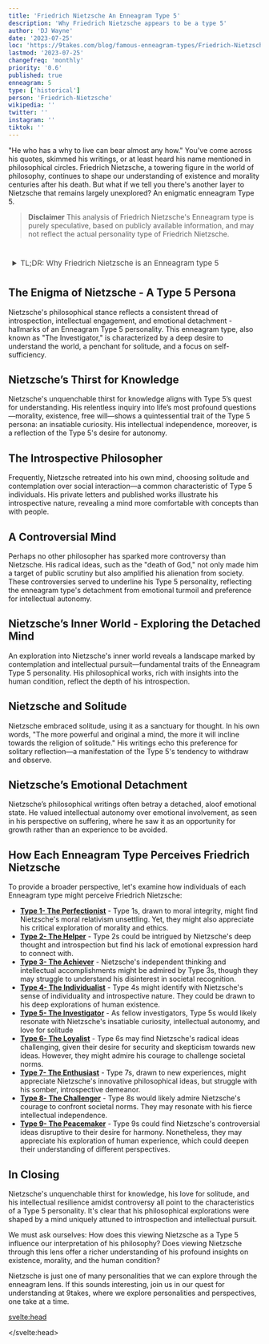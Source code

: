 ```yaml
---
title: 'Friedrich Nietzsche An Enneagram Type 5'
description: 'Why Friedrich Nietzsche appears to be a type 5'
author: 'DJ Wayne'
date: '2023-07-25'
loc: 'https://9takes.com/blog/famous-enneagram-types/Friedrich-Nietzsche'
lastmod: '2023-07-25'
changefreq: 'monthly'
priority: '0.6'
published: true
enneagram: 5
type: ['historical']
person: 'Friedrich-Nietzsche'
wikipedia: ''
twitter: ''
instagram: ''
tiktok: ''
---
```


<!-- // notes:  -->

<script>
	import  PopCard  from "../../../lib/components/atoms/PopCard.svelte";
</script>

<p class="firstLetter">"He who has a why to live can bear almost any how." You've come across his quotes, skimmed his writings, or at least heard his name mentioned in philosophical circles. Friedrich Nietzsche, a towering figure in the world of philosophy, continues to shape our understanding of existence and morality centuries after his death. But what if we tell you there's another layer to Nietzsche that remains largely unexplored? An enigmatic enneagram Type 5.</p>

> **Disclaimer** This analysis of Friedrich Nietzsche's Enneagram type is purely speculative, based on publicly available information, and may not reflect the actual personality type of Friedrich Nietzsche.

<div
	style="display: flex;
    justify-content: center;
    margin: 1rem 0;
	"
>
	<PopCard
		image={`/types/5s/${'Friedrich-Nietzsche'}.webp`}
		showIcon={false}
		displayText="Friedrich Nietzsche"
		subtext=""
	/>
</div>

<details>
<summary class="accordion">TL;DR: Why Friedrich Nietzsche is an Enneagram type 5</summary>
<div class="panel">
<ul>
<li>Nietzsche exhibited defining characteristics of an Enneagram Type 5 through his relentless quest for knowledge, and by seeking answers to profound questions about morality and existence. This reflects insatiable curiosity and need for intellectual autonomy.
</li>
<li>Nietzsche's inner world was a sanctuary for contemplation and intellectual pursuit. He cherished solitude, choosing introspective reflection over social interaction - a quintessential trait of Type 5. Nietzsche's intellectual detachment is seen in his philosophical works, rich with insights into the human condition.
</li>
<li>Nietzsche's radical ideas, such as the "death of God," sparked controversy and public scrutiny. This aspect of his life aligns with Type 5's detachment from emotional turmoil and preference for intellectual independence. The controversies underscore the Type 5's core fear of being incapable or incompetent, triggering Nietzsche to retreat further into his intellect.
</li>
<li>Nietzsche's core motivation was understanding. His philosophical explorations and controversial ideas can be traced back to this intrinsic drive. From his thirst for knowledge to his embrace of solitude, Nietzsche's life was shaped by the Type 5's desire to comprehend the world and the human condition.
</li>
</ul>
  </div>
</details>

## The Enigma of Nietzsche - A Type 5 Persona

Nietzsche's philosophical stance reflects a consistent thread of introspection, intellectual engagement, and emotional detachment - hallmarks of an Enneagram Type 5 personality. This enneagram type, also known as "The Investigator," is characterized by a deep desire to understand the world, a penchant for solitude, and a focus on self-sufficiency.

## Nietzsche’s Thirst for Knowledge

Nietzsche's unquenchable thirst for knowledge aligns with Type 5’s quest for understanding. His relentless inquiry into life’s most profound questions—morality, existence, free will—shows a quintessential trait of the Type 5 persona: an insatiable curiosity. His intellectual independence, moreover, is a reflection of the Type 5's desire for autonomy.

## The Introspective Philosopher

Frequently, Nietzsche retreated into his own mind, choosing solitude and contemplation over social interaction—a common characteristic of Type 5 individuals. His private letters and published works illustrate his introspective nature, revealing a mind more comfortable with concepts than with people.

## A Controversial Mind

Perhaps no other philosopher has sparked more controversy than Nietzsche. His radical ideas, such as the "death of God," not only made him a target of public scrutiny but also amplified his alienation from society. These controversies served to underline his Type 5 personality, reflecting the enneagram type's detachment from emotional turmoil and preference for intellectual autonomy.

## Nietzsche’s Inner World - Exploring the Detached Mind

An exploration into Nietzsche's inner world reveals a landscape marked by contemplation and intellectual pursuit—fundamental traits of the Enneagram Type 5 personality. His philosophical works, rich with insights into the human condition, reflect the depth of his introspection.

## Nietzsche and Solitude

Nietzsche embraced solitude, using it as a sanctuary for thought. In his own words, "The more powerful and original a mind, the more it will incline towards the religion of solitude." His writings echo this preference for solitary reflection—a manifestation of the Type 5's tendency to withdraw and observe.

## Nietzsche’s Emotional Detachment

Nietzsche’s philosophical writings often betray a detached, aloof emotional state. He valued intellectual autonomy over emotional involvement, as seen in his perspective on suffering, where he saw it as an opportunity for growth rather than an experience to be avoided.

## How Each Enneagram Type Perceives Friedrich Nietzsche

To provide a broader perspective, let's examine how individuals of each Enneagram type might perceive Friedrich Nietzsche:

- **[Type 1- The Perfectionist](/blog/enneagram/enneagram-type-1)** - Type 1s, drawn to moral integrity, might find Nietzsche's moral relativism unsettling. Yet, they might also appreciate his critical exploration of morality and ethics.
- **[Type 2- The Helper](/blog/enneagram/enneagram-type-2)** - Type 2s could be intrigued by Nietzsche's deep thought and introspection but find his lack of emotional expression hard to connect with.
- **[Type 3- The Achiever](/blog/enneagram/enneagram-type-3)** - Nietzsche's independent thinking and intellectual accomplishments might be admired by Type 3s, though they may struggle to understand his disinterest in societal recognition.
- **[Type 4- The Individualist](/blog/enneagram/enneagram-type-4)** - Type 4s might identify with Nietzsche's sense of individuality and introspective nature. They could be drawn to his deep explorations of human existence.
- **[Type 5- The Investigator](/blog/enneagram/enneagram-type-5)** - As fellow investigators, Type 5s would likely resonate with Nietzsche's insatiable curiosity, intellectual autonomy, and love for solitude
- **[Type 6- The Loyalist](/blog/enneagram/enneagram-type-6)** - Type 6s may find Nietzsche's radical ideas challenging, given their desire for security and skepticism towards new ideas. However, they might admire his courage to challenge societal norms.
- **[Type 7- The Enthusiast](/blog/enneagram/enneagram-type-7)** - Type 7s, drawn to new experiences, might appreciate Nietzsche's innovative philosophical ideas, but struggle with his somber, introspective demeanor.
- **[Type 8- The Challenger](/blog/enneagram/enneagram-type-8)** - Type 8s would likely admire Nietzsche's courage to confront societal norms. They may resonate with his fierce intellectual independence.
- **[Type 9- The Peacemaker](/blog/enneagram/enneagram-type-9)** - Type 9s could find Nietzsche's controversial ideas disruptive to their desire for harmony. Nonetheless, they may appreciate his exploration of human experience, which could deepen their understanding of different perspectives.

## In Closing

Nietzsche's unquenchable thirst for knowledge, his love for solitude, and his intellectual resilience amidst controversy all point to the characteristics of a Type 5 personality. It's clear that his philosophical explorations were shaped by a mind uniquely attuned to introspection and intellectual pursuit.

We must ask ourselves: How does this viewing Nietzsche as a Type 5 influence our interpretation of his philosophy? Does viewing Nietzsche through this lens offer a richer understanding of his profound insights on existence, morality, and the human condition?

Nietzsche is just one of many personalities that we can explore through the enneagram lens. If this sounds interesting, join us in our quest for understanding at 9takes, where we explore personalities and perspectives, one take at a time.

<svelte:head>

<script type="application/ld+json">
    {
  "@context": "http://schema.org",
  "@graph": [
    {
      "@type": "Article",
      "articleBody": "This article explores the personality traits of Friedrich Nietzsche from the perspective of the Enneagram Type 5. Known for his deep thought, introspection, and intellectual autonomy, Nietzsche embodies many characteristics of Type 5 personalities. The article discusses various facets of Nietzsche's life and work that demonstrate his Type 5 characteristics, including his philosophical contributions, controversial ideas, and impact on modern thought.",
      "creator" : ["DJ Wayne"],
      "author": {
        "@type": "Person",
        "name": "DJ Wayne",
        "sameAs": ["https://www.instagram.com/djwayne3/", "https://www.youtube.com/@djwayne3", "https://www.linkedin.com/in/davidtwayne/", "https://twitter.com/djwayne3"
        ]
      },
      "dateModified": {
        "@type": "Date",
        "@value": "2023-07-25"
      },
      "datePublished": {
        "@type": "Date",
        "@value": "2023-07-25"
      },
      "description": "This blog post examines the reasons why Friedrich Nietzsche might be an Enneagram Type 5. It focuses on his personality traits, his motivations, his inner world, controversies he's faced, and how these elements might be related to the core attributes of a Type 5.",
      "headline": "Unraveling Friedrich Nietzsche: An Insight Into His Enneagram Type 5 Personality",
      "image": {
        "@type": "ImageObject",
        "height": 800,
        "url": "https://9takes.com/types/5s/Friedrich-Nietzsche.webp",
        "width": 1200
      },
      "mainEntityOfPage": {
        "@id": "https://9takes.com/blog/famous-enneagram-types/Friedrich-Nietzsche",
        "@type": "WebPage"
      },
      "mentions": {
        "@type": "Person",
        "name": "Friedrich Nietzsche",
        "sameAs": [
          {
            "@id": "https://en.wikipedia.org/wiki/Friedrich_Nietzsche"
          },
          {
            "@id": "https://plato.stanford.edu/entries/nietzsche/"
          }
        ]
      },
      "publisher": {
        "@type": "Organization",
        "sameAs": ["https://www.instagram.com/9takesdotcom/", "https://twitter.com/9takesdotcom"],
        "logo": {
          "@type": "ImageObject",
          "url": "https://9takes.com/brand/darkRubix.png"
        },
        "name": "9takes"
      }
    },
    {
      "@type": "FAQPage",
      "mainEntity": [
        {
          "@type": "Question",
          "acceptedAnswer": {
            "@type": "Answer",
            "text": "Friedrich Nietzsche exhibits many characteristics associated with Enneagram Type 5 personalities. This includes his intellectual curiosity, autonomous thinking, love for solitude, and introspective nature. These characteristics are deeply rooted in his desire for knowledge and understanding, which is a core motivation for Type 5 individuals."
          },
          "name": "Why is Friedrich Nietzsche considered an Enneagram Type 5?"
        },
        {
          "@type": "Question",
          "acceptedAnswer": {
            "@type": "Answer",
            "text": "Nietzsche's groundbreaking philosophical ideas, his ability to question and redefine societal norms, and his introspective exploration of the human condition are all indicative of his Type 5 personality. Moreover, his dedication to intellectual autonomy and his unique worldview reflect the strengths and growth potential of Type 5 individuals."
          },
          "name": "What are some examples of Friedrich Nietzsche's Type 5 characteristics?"
        },
        {
          "@type": "Question",
          "acceptedAnswer": {
            "@type": "Answer",
            "text": "Friedrich Nietzsche was known for his profound and introspective thinking, his radical ideas, and his ability to question societal norms. He is considered one of the most influential philosophers of the 19th century. His personality traits are largely based on his philosophical ideas and works."
          },
          "name": "What is Friedrich Nietzsche's personality?"
        },
        {
          "@type": "Question",
          "acceptedAnswer": {
            "@type": "Answer",
            "text": "Friedrich Nietzsche is considered an Enneagram type 5, also known as The Investigator. This Enneagram type is intellectual, insightful, and curious, often motivated by a desire to gain knowledge and understand the world around them. Please note that this information is based on Nietzsche's philosophical contributions and not directly confirmed."
          },
          "name": "What is Friedrich Nietzsche's Enneagram type?"
        }
      ]
    }
  ]
}

</script>

</svelte:head>

<style lang="scss">
article {
    border: 1px solid #52616b;
    margin-top: 1rem;
    padding: 1rem;
    border-radius: 5px;
  }
  .accordion {
    color: #444;
    cursor: pointer;
    padding: 0.5rem;
    border: none;
    text-align: left;
    outline: none;
    font-size: 15px;
    transition: 0.4s;
  }

  .accordion:hover {
    background-color: var(--color-theme-purple-v);
    color: var(--color-theme-purple);
  }

  /*.panel:hover {

    background-color: #ccc;

}*/

  .panel {
    padding: 18px;
    /*display: none;*/
    background-color: white;
    overflow: hidden;

  }
</style>
